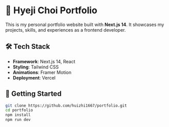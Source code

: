 # 🚀 Hyeji Choi Portfolio

This is my personal portfolio website built with **Next.js 14**. It showcases my projects, skills, and experiences as a frontend developer.

## 🛠 Tech Stack

- **Framework**: Next.js 14, React
- **Styling**: Tailwind CSS
- **Animations**: Framer Motion
- **Deployment**: Vercel

## 🚀 Getting Started

```sh
git clone https://github.com/huizhi1667/portfolio.git
cd portfolio
npm install
npm run dev
```
